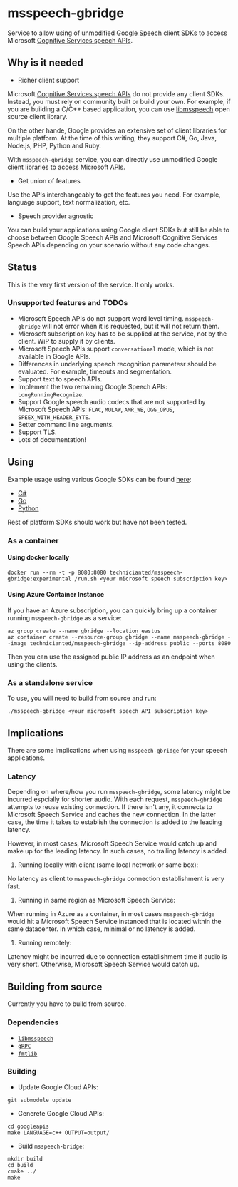 # msspeech-gbridge

Service to allow using of unmodified [Google Speech](https://cloud.google.com/speech/docs/reference/libraries) client [SDKs](https://cloud.google.com/speech/docs/reference/libraries) to access Microsoft [Cognitive Services speech APIs](https://azure.microsoft.com/en-us/services/cognitive-services/speech/).

## Why is it needed

* Richer client support

Microsoft [Cognitive Services speech APIs](https://azure.microsoft.com/en-us/services/cognitive-services/speech/) do not provide any client SDKs. Instead, you must rely on community built or build your own. For example, if you are building a C/C++ based application, you can use [libmsspeech](https://github.com/technicianted/libmsspeech) open source client library.

On the other hande, Google provides an extensive set of client libraries for multiple platform. At the time of this writing, they support C#, Go, Java, Node.js, PHP, Python and Ruby.

With `msspeech-gbridge` service, you can directly use unmodified Google client libraries to access Microsoft APIs.

* Get union of features

Use the APIs interchangeably to get the features you need. For example, language support, text normalization, etc.

* Speech provider agnostic

You can build your applications using Google client SDKs but still be able to choose between Google Speech APIs and Microsoft Cognitive Services Speech APIs depending on your scenario without any code changes.

## Status

This is the very first version of the service. It only works. 

### Unsupported features and TODOs

* Microsoft Speech APIs do not support word level timing. `msspeech-gbridge` will not error when it is requested, but it will not return them.
* Microsoft subscription key has to be supplied at the service, not by the client. WiP to supply it by clients.
* Microsoft Speech APIs support `conversational` mode, which is not available in Google APIs.
* Differences in underlying speech recognition parametesr should be evaluated. For example, timeouts and segmentation.
* Support text to speech APIs.
* Implement the two remaining Google Speech APIs: `LongRunningRecognize`.
* Support Google speech audio codecs that are not supported by Microsoft Speech APIs: `FLAC`, `MULAW`, `AMR_WB`, `OGG_OPUS`, `SPEEX_WITH_HEADER_BYTE`.
* Better command line arguments.
* Support TLS.
* Lots of documentation!

## Using

Example usage using various Google SDKs can be found [here](https://github.com/technicianted/msspeech-gbridge/tree/master/examples/):
* [C#](https://github.com/technicianted/msspeech-gbridge/tree/master/examples/csharp)
* [Go](https://github.com/technicianted/msspeech-gbridge/tree/master/examples/go)
* [Python](https://github.com/technicianted/msspeech-gbridge/tree/master/examples/python) 

Rest of platform SDKs should work but have not been tested.

### As a container

#### Using docker locally

```
docker run --rm -t -p 8080:8080 technicianted/msspeech-gbridge:experimental /run.sh <your microsoft speech subscription key>
```

#### Using Azure Container Instance

If you have an Azure subscription, you can quickly bring up a container running `msspeech-gbridge` as a service:

```
az group create --name gbridge --location eastus
az container create --resource-group gbridge --name msspeech-gbridge --image technicianted/msspeech-gbridge --ip-address public --ports 8080
```

Then you can use the assigned public IP address as an endpoint when using the clients.

### As a standalone service

To use, you will need to build from source and run:

```
./msspeech-gbridge <your microsoft speech API subscription key>
```

## Implications

There are some implications when using `msspeech-gbridge` for your speech applications.

### Latency

Depending on where/how you run `msspeech-gbridge`, some latency might be incurred espcially for shorter audio. With each request, `msspeech-gbridge` attempts to reuse existing connection. If there isn't any, it connects to Microsoft Speech Service and caches the new connection. In the latter case, the time it takes to establish the connection is added to the leading latency.

However, in most cases, Microsoft Speech Service would catch up and make up for the leading latency. In such cases, no trailing latency is added.

1. Running locally with client (same local network or same box):

No latency as client to `msspeech-gbridge` connection establishment is very fast.

1. Running in same region as Microsoft Speech Service:

When running in Azure as a container, in most cases `msspeech-gbridge` would hit a Microsoft Speech Service instanced that is located within the same datacenter. In which case, minimal or no latency is added.

1. Running remotely:

Latency might be incurred due to connection establishment time if audio is very short. Otherwise, Microsoft Speech Service would catch up.

## Building from source

Currently you have to build from source.

### Dependencies

* [`libmsspeech`](https://github.com/technicianted/libmsspeech)
* [`gRPC`](https://grpc.io)
* [`fmtlib`](https://github.com/fmtlib/fmt)

### Building

* Update Google Cloud APIs:

```
git submodule update
```

* Generete Google Cloud APIs:
```
cd googleapis
make LANGUAGE=c++ OUTPUT=output/
```

* Build `msspeech-bridge`:
```
mkdir build
cd build
cmake ../
make
```
